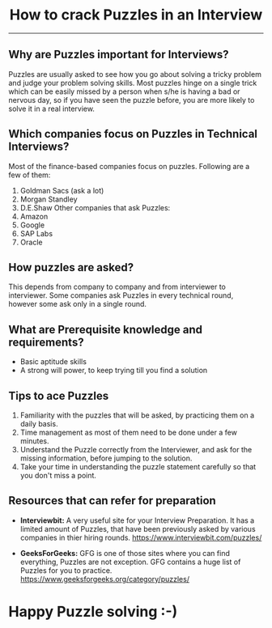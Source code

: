 <h1 align="center">How to crack Puzzles in an Interview</h1>
<hr>

## Why are Puzzles important for Interviews?
Puzzles are usually asked to see how you go about solving a tricky problem and judge your problem solving skills. Most puzzles hinge on a single trick which can be easily missed by a person when s/he is having a bad or nervous day, so if you have seen the puzzle before, you are more likely to solve it in a real interview. 

## Which companies focus on Puzzles in Technical Interviews?
Most of the finance-based companies focus on puzzles. Following are a few of them:
1. Goldman Sacs (ask a lot)
2. Morgan Standley
3. D.E.Shaw
Other companies that ask Puzzles:
1. Amazon
2. Google
3. SAP Labs
4. Oracle

## How puzzles are asked?
This depends from company to company and from interviewer to interviewer. Some companies ask Puzzles in every technical round, however some ask only in a single round.

## What are Prerequisite knowledge and requirements?
- Basic aptitude skills
- A strong will power, to keep trying till you find a solution

## Tips to ace Puzzles
1. Familiarity with the puzzles that will be asked, by practicing them on a daily basis.
2. Time management as most of them need to be done under a few minutes.
3. Understand the Puzzle correctly from the Interviewer, and ask for the missing information, before jumping to the solution.
5. Take your time in understanding the puzzle statement carefully so that you don't miss a point.

## Resources that can refer for preparation
- <strong>Interviewbit:</strong> A very useful site for your Interview Preparation. It has a limited amount of Puzzles, that have been previously asked by various companies in thier hiring rounds.
https://www.interviewbit.com/puzzles/

- <strong>GeeksForGeeks:</strong> GFG is one of those sites where you can find everything, Puzzles are not exception. GFG contains a huge list of Puzzles for you to practice. 
https://www.geeksforgeeks.org/category/puzzles/

# Happy Puzzle solving :-)

